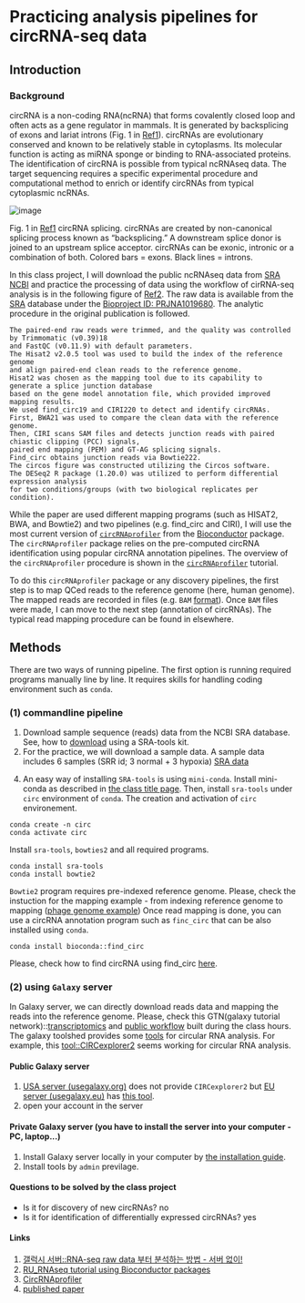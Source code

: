 # Practicing analysis pipelines for circRNA-seq data
## Introduction
### Background
circRNA is a non-coding RNA(ncRNA) that forms covalently closed loop and often acts as a gene regulator in mammals. It is generated by backsplicing of exons and lariat introns (Fig. 1 in [Ref1](https://www.frontiersin.org/articles/10.3389/fmolb.2017.00038/full)). circRNAs are evolutionary conserved and known to be relatively stable in cytoplasms. Its molecular function is acting as miRNA sponge or binding to RNA-associated proteins. The identification of circRNA is possible from typical ncRNAseq data. The target sequencing requires a specific experimental procedure and computational method to enrich or identify circRNAs from typical cytoplasmic ncRNAs.

![image](https://www.frontiersin.org/files/Articles/265463/fmolb-04-00038-HTML/image_m/fmolb-04-00038-g001.jpg)

Fig. 1 in [Ref1](https://www.frontiersin.org/articles/10.3389/fmolb.2017.00038/full) circRNA splicing. circRNAs are created by non-canonical splicing process known as “backsplicing.” A downstream splice donor is joined to an upstream splice acceptor. circRNAs can be exonic, intronic or a combination of both. Colored bars = exons. Black lines = introns.

In this class project, I will download the public ncRNAseq data from [SRA NCBI]() and practice the processing of data using the workflow of cirRNA-seq analysis is in the following figure of [Ref2](). The raw data is available from the [SRA]() database under the [Bioproject ID: PRJNA1019680](https://www.ncbi.nlm.nih.gov/bioproject/PRJNA1019680). The analytic procedure in the original publication is followed.

```
The paired-end raw reads were trimmed, and the quality was controlled by Trimmomatic (v0.39)18
and FastQC (v0.11.9) with default parameters.
The Hisat2 v2.0.5 tool was used to build the index of the reference genome
and align paired-end clean reads to the reference genome.
Hisat2 was chosen as the mapping tool due to its capability to generate a splice junction database
based on the gene model annotation file, which provided improved mapping results.
We used find_circ19 and CIRI220 to detect and identify circRNAs.
First, BWA21 was used to compare the clean data with the reference genome.
Then, CIRI scans SAM files and detects junction reads with paired chiastic clipping (PCC) signals,
paired end mapping (PEM) and GT-AG splicing signals.
Find_circ obtains junction reads via Bowtie222.
The circos figure was constructed utilizing the Circos software.
The DESeq2 R package (1.20.0) was utilized to perform differential expression analysis
for two conditions/groups (with two biological replicates per condition).
```

While the paper are used different mapping programs (such as HISAT2, BWA, and Bowtie2) and two pipelines (e.g. find_circ and CIRI), I will use the most current version of [`circRNAprofiler`](https://bioconductor.org/packages/release/bioc/vignettes/circRNAprofiler/inst/doc/circRNAprofiler.html) from the [Bioconductor]() package. The `circRNAprofiler` package relies on the pre-computed circRNA identification using popular circRNA annotation pipelines. The overview of the `circRNAprofiler` procedure is shown in the [`circRNAprofiler`](https://bioconductor.org/packages/release/bioc/vignettes/circRNAprofiler/inst/doc/circRNAprofiler.html) tutorial.

To do this `circRNAprofiler` package or any discovery pipelines, the first step is to map QCed reads to the reference genome (here, human genome). The mapped reads are recorded in files (e.g. `BAM` [format](https://hhj6212.github.io/biology/tech/2020/08/26/Bioinformatics-fileformats.html)). Once `BAM` files were made, I can move to the next step (annotation of circRNAs). The typical read mapping procedure can be found in elsewhere.

## Methods
There are two ways of running pipeline. The first option is running required programs manually line by line. It requires skills for handling coding environment such as `conda`.

### (1) commandline pipeline
1. Download sample sequence (reads) data from the NCBI SRA database. See, how to [download](https://github.com/ncbi/sra-tools/wiki) using a SRA-tools kit.
2. For the practice, we will download a sample data. A sample data includes 6 samples (SRR id; 3 normal + 3 hypoxia)
[SRA data](https://trace.ncbi.nlm.nih.gov/Traces/study/?acc=SRP462463&o=acc_s%3Aa&s=SRR26133767,SRR26133768,SRR26133769,SRR26133770,SRR26133771,SRR26133772)
<!-- 
- GSM7794632: HUVECs treatment with intersectant hypoxia [IH1]; Homo sapiens; ncRNA-Seq
https://www.ncbi.nlm.nih.gov/sra/SRX21847130[accn]
- GSM7794633: HUVECs treatment with intersectant hypoxia [IH2]; Homo sapiens; ncRNA-Seq
https://www.ncbi.nlm.nih.gov/sra/SRX21847131[accn]
- GSM7794634: HUVECs treatment with intersectant hypoxia [IH3]; Homo sapiens; ncRNA-Seq
https://www.ncbi.nlm.nih.gov/sra/SRX21847132[accn]
- GSM7794629: HUVECs treatment with control [CK1]; Homo sapiens; ncRNA-Seq
https://www.ncbi.nlm.nih.gov/sra/SRX21847127[accn]
- GSM7794630: HUVECs treatment with control [CK2]; Homo sapiens; ncRNA-Seq
https://www.ncbi.nlm.nih.gov/sra/SRX21847128[accn]
- GSM7794631: HUVECs treatment with control [CK3]; Homo sapiens; ncRNA-Seq
https://www.ncbi.nlm.nih.gov/sra/SRX21847129[accn]
-->

4. An easy way of installing `SRA-tools` is using `mini-conda`.
Install mini-conda as described in [the class title page](https://github.com/igchoi/IBT618-SystemsBiotechnology/tree/main). Then, install `sra-tools` under `circ` environment of `conda`. The creation and activation of `circ` environement.

```
conda create -n circ
conda activate circ
```
Install `sra-tools`, `bowties2` and all required programs.
```
conda install sra-tools
conda install bowtie2
```
`Bowtie2` program requires pre-indexed reference genome. Please, check the instuction for the mapping example - from indexing reference genome to mapping ([phage genome example](https://bowtie-bio.sourceforge.net/bowtie2/manual.shtml#getting-started-with-bowtie-2-lambda-phage-example))
Once read mapping is done, you can use a circRNA annotation program such as `finc_circ` that can be also installed using `conda`. 
```
conda install bioconda::find_circ
```
Please, check how to find circRNA using find_circ [here](https://github.com/marvin-jens/find_circ).

### (2) using `Galaxy` server
In Galaxy server, we can directly download reads data and mapping the reads into the reference genome. Please, check this GTN(galaxy tutorial network)::[transcriptomics](https://training.galaxyproject.org/training-material/topics/transcriptomics/) and [public workflow](https://usegalaxy.org/u/igchoi/w/unnamed-workflow-1) built during the class hours. The galaxy toolshed provides some [tools](https://toolshed.tools/#repos?q=circular%20rna) for circular RNA analysis. For example, this [tool::CIRCexplorer2]((https://toolshed.g2.bx.psu.edu/repository?repository_id=b30488c37fdc9083&changeset_revision=465d6578b4d0)) seems working for circular RNA analysis.
#### Public Galaxy server
1. [USA server (usegalaxy.org)](https://usegalaxy.org/) does not provide `CIRCexplorer2` but [EU server (usegalaxy.eu)](https://usegalaxy.eu) has [this tool](https://usegalaxy.eu/?tool_id=toolshed.g2.bx.psu.edu%2Frepos%2Fiuc%2Fcircexplorer2%2Fcircexplorer2%2F2.3.8%2Bgalaxy0&version=latest).
2. open your account in the server
#### Private Galaxy server (you have to install the server into your computer - PC, laptop...)
1. Install Galaxy server locally in your computer by [the installation guide](https://galaxyproject.org/admin/get-galaxy/).
2. Install tools by `admin` previlage.


#### Questions to be solved by the class project
* Is it for discovery of new circRNAs? no
* Is it for identification of differentially expressed circRNAs? yes
 
#### Links
1. [갤럭시 서버::RNA-seq raw data 부터 분석하는 방법 - 서버 없이!](https://hhj6212.github.io/pipeline/informatics/2021/03/07/RNAseq-pipeline.html)
2. [RU_RNAseq tutorial using Bioconductor packages](https://rockefelleruniversity.github.io/RU_RNAseq/)
3. [CircRNAprofiler](https://bioconductor.org/packages/release/bioc/html/circRNAprofiler.html)
4. [published paper](https://www.nature.com/articles/s41598-024-51471-3#Sec2)

